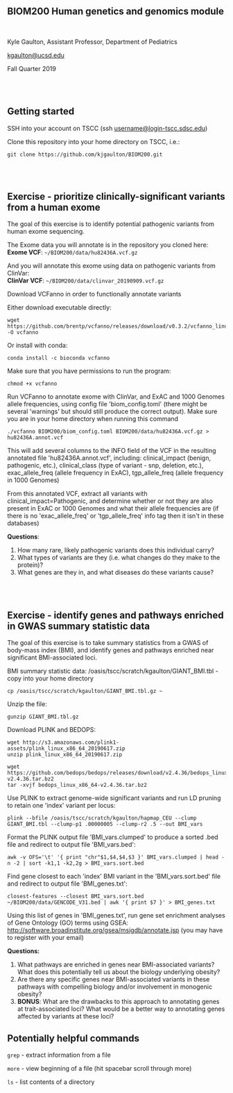 ## BIOM200 Human genetics and genomics module
<br/>

Kyle Gaulton, Assistant Professor, Department of Pediatrics

kgaulton@ucsd.edu

Fall Quarter 2019

<br/><br/>

##  Getting started

SSH into your account on TSCC (ssh username@login-tscc.sdsc.edu)

Clone this repository into your home directory on TSCC, i.e.:

```
git clone https://github.com/kjgaulton/BIOM200.git
```

<br/><br/>


## Exercise - prioritize clinically-significant variants from a human exome

The goal of this exercise is to identify potential pathogenic variants from human exome sequencing.

The Exome data you will annotate is in the repository you cloned here:
**Exome VCF**: `~/BIOM200/data/hu82436A.vcf.gz`

And you will annotate this exome using data on pathogenic variants from ClinVar:  
**ClinVar VCF**: `~/BIOM200/data/clinvar_20190909.vcf.gz`

Download VCFanno in order to functionally annotate variants
  
  Either download executable directly: 
  
  ```
  wget https://github.com/brentp/vcfanno/releases/download/v0.3.2/vcfanno_linux64 -O vcfanno
  ```
  
  Or install with conda:
  
  ```
  conda install -c bioconda vcfanno
  ```
  
  Make sure that you have permissions to run the program:
  
  ```
  chmod +x vcfanno
  ```
  
  

Run VCFanno to annotate exome with ClinVar, and ExAC and 1000 Genomes allele frequencies, using config file 'biom_config.toml' (there might be several 'warnings' but should still produce the correct output).  Make sure you are in your home directory when running this command

  ```
  ./vcfanno BIOM200/biom_config.toml BIOM200/data/hu82436A.vcf.gz > hu82436A.annot.vcf
  ```
  
This will add several columns to the INFO field of the VCF in the resulting annotated file 'hu82436A.annot.vcf', including: clinical_impact (benign, pathogenic, etc.), clinical_class (type of variant - snp, deletion, etc.), exac_allele_freq (allele frequency in ExAC), tgp_allele_freq (allele frequency in 1000 Genomes)

From this annotated VCF, extract all variants with clinical_impact=Pathogenic, and determine whether or not they are also present in ExAC or 1000 Genomes and what their allele frequencies are (if there is no 'exac_allele_freq' or 'tgp_allele_freq' info tag then it isn't in these databases)

**Questions**: 
1.  How many rare, likely pathogenic variants does this individual carry? 
2.  What types of variants are they (i.e. what changes do they make to the protein)? 
3.  What genes are they in, and what diseases do these variants cause?  

<br/><br/>
## Exercise - identify genes and pathways enriched in GWAS summary statistic data

The goal of this exercise is to take summary statistics from a GWAS of body-mass index (BMI), and identify genes and pathways enriched near significant BMI-associated loci.

BMI summary statistic data: /oasis/tscc/scratch/kgaulton/GIANT_BMI.tbl - copy into your home directory

  ```
  cp /oasis/tscc/scratch/kgaulton/GIANT_BMI.tbl.gz ~
  ```

Unzip the file:

 ```
 gunzip GIANT_BMI.tbl.gz
 ```

Download PLINK and BEDOPS:

  ```
  wget http://s3.amazonaws.com/plink1-assets/plink_linux_x86_64_20190617.zip
  unzip plink_linux_x86_64_20190617.zip
  
  wget https://github.com/bedops/bedops/releases/download/v2.4.36/bedops_linux_x86_64-v2.4.36.tar.bz2
  tar -xvjf bedops_linux_x86_64-v2.4.36.tar.bz2
  ```
  
Use PLINK to extract genome-wide significant variants and run LD pruning to retain one 'index' variant per locus: 
 
  ```
  plink --bfile /oasis/tscc/scratch/kgaulton/hapmap_CEU --clump GIANT_BMI.tbl --clump-p1 .00000005 --clump-r2 .5 --out BMI_vars
  ```
  
Format the PLINK output file 'BMI_vars.clumped' to produce a sorted .bed file and redirect to output file 'BMI_vars.bed':
  
  ```
  awk -v OFS='\t' '{ print "chr"$1,$4,$4,$3 }' BMI_vars.clumped | head -n -2 | sort -k1,1 -k2,2g > BMI_vars.sort.bed
  ```
  
Find gene closest to each 'index' BMI variant in the 'BMI_vars.sort.bed' file and redirect to output file 'BMI_genes.txt':

  ```
  closest-features --closest BMI_vars.sort.bed ~/BIOM200/data/GENCODE_V31.bed | awk '{ print $7 }' > BMI_genes.txt
  ```
  
Using this list of genes in 'BMI_genes.txt', run gene set enrichment analyses of Gene Ontology (GO) terms using GSEA:
http://software.broadinstitute.org/gsea/msigdb/annotate.jsp (you may have to register with your email)

**Questions:**
1.  What pathways are enriched in genes near BMI-associated variants?  What does this potentially tell us about the biology underlying obesity?
2.  Are there any specific genes near BMI-associated variants in these pathways with compelling biology and/or involvement in monogenic obesity?
3.  **BONUS**:  What are the drawbacks to this approach to annotating genes at trait-associated loci?  What would be a better way to annotating genes affected by variants at these loci?


##  Potentially helpful commands

`grep` - extract information from a file 

`more` - view beginning of a file (hit spacebar scroll through more)

`ls` - list contents of a directory


